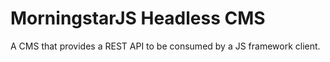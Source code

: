 # MorningstarJS Headless CMS

A CMS that provides a REST API to be consumed by a JS framework client.